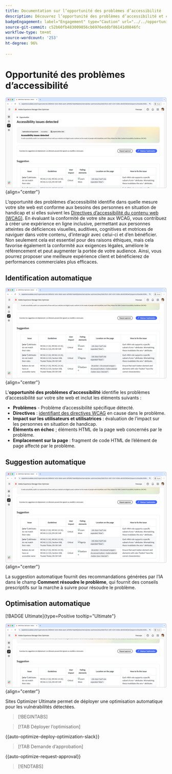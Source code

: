 ```yaml
---
title: Documentation sur l’opportunité des problèmes d’accessibilité
description: Découvrez l’opportunité des problèmes d’accessibilité et comment l’utiliser pour renforcer la sécurité de votre site web.
badgeEngagement: label="Engagement" type="Caution" url="../../opportunity-types/engagement.md" tooltip="Engagement"
source-git-commit: c52b60fb483009856cb6976eddbf86141d0846fc
workflow-type: tm+mt
source-wordcount: '253'
ht-degree: 96%

---
```



# Opportunité des problèmes d’accessibilité

![Opportunité des problèmes d’accessibilité](./assets/accessibility-issues/hero.png){align="center"}

L’opportunité des problèmes d’accessibilité identifie dans quelle mesure votre site web est conforme aux besoins des personnes en situation de handicap et si elles suivent les [Directives d’accessibilité du contenu web (WCAG)](https://www.w3.org/TR/WCAG21/). En évaluant la conformité de votre site aux WCAG, vous contribuez à créer une expérience en ligne inclusive, permettant aux personnes atteintes de déficiences visuelles, auditives, cognitives et motrices de naviguer dans votre contenu, d’interagir avec celui-ci et d’en bénéficier. Non seulement cela est essentiel pour des raisons éthiques, mais cela favorise également la conformité aux exigences légales, améliore le référencement et peut augmenter la portée de votre audience. Ainsi, vous pourrez proposer une meilleure expérience client et bénéficierez de performances commerciales plus efficaces.

## Identification automatique

![Identification automatique des problèmes d’accessibilité](./assets/accessibility-issues/auto-identify.png){align="center"}

L’**opportunité des problèmes d’accessibilité** identifie les problèmes d’accessibilité sur votre site web et inclut les éléments suivants :

* **Problèmes** - Problème d’accessibilité spécifique détecté.
* **Directives** : [identifiant des directives WCAG](https://www.w3.org/TR/WCAG21/) en cause dans le problème.
* **Impact sur les utilisateurs et utilisatrices** : évaluation de l’impact sur les personnes en situation de handicap.
* **Éléments en échec** ; éléments HTML de la page web concernés par le problème.
* **Emplacement sur la page** : fragment de code HTML de l’élément de page affecté par le problème.

## Suggestion automatique

![Suggestion automatique des problèmes d’accessibilité](./assets/accessibility-issues/auto-suggest.png){align="center"}

La suggestion automatique fournit des recommandations générées par l’IA dans le champ **Comment résoudre le problème**, qui fournit des conseils prescriptifs sur la marche à suivre pour résoudre le problème.

## Optimisation automatique

[!BADGE Ultimate]{type=Positive tooltip="Ultimate"}

![Optimisation automatique des problèmes d’accessibilité](./assets/accessibility-issues/auto-optimize.png){align="center"}

Sites Optimizer Ultimate permet de déployer une optimisation automatique pour les vulnérabilités détectées.

>[!BEGINTABS]

>[!TAB Déployer l’optimisation]

{{auto-optimize-deploy-optimization-slack}}

>[!TAB Demande d’approbation]

{{auto-optimize-request-approval}}

>[!ENDTABS]
